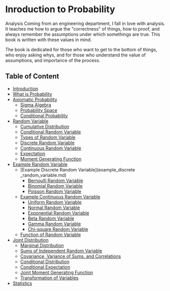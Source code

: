 Inroduction to Probability
=======

Analysis
Coming from an engineering department, I fall in love with analysis. It teaches me how to argue the "correctness" of things, how to proof, and always remember the assumptions under which somethings are true. This book is written with these values in mind.

The book is dedicated for those who want to get to the bottom of things, who enjoy asking whys, and for those who understand the value of assumptions, and importance of the process.

## Table of Content

* [Introduction](README.md)
* [What is Probability](chapter1.md)
* [Axiomatic Probability](chapter2.md)
   * [Sigma Algebra](sigma_algebra.md)
   * [Probability Space](probability_space.md)
   * [Conditional Probability](conditional_probability.md)
* [Random Variable](chapter3.md)
   * [Cumulative Distribution](cumulative_distribution.md)
   * [Conditional Random Variable](conditional_random_variable.md)
   * [Types of Random Variable](types_of_random_variable.md)
   * [Discrete Random Variable](discrete_random_variable.md)
   * [Continuous Random Variable](continuous_random_variable.md)
   * [Expectation](expection.md)
   * [Moment Generating Function](moment_generating_function.md)
* [Example Random Variable](chapter4.md)
   * [Example Discrete Random Variable](example_discrete _random_variable.md)
       * [Bernoulli Random Variable](bernoulli_random_variable.md)
       * [Binomial Random Variable](binomial_random_variable.md)
       * [Poisson Random Variable](poisson_random_variable.md)
   * [Example Continuous Random Variable](example_continuous_random_variable.md)
       * [Uniform Random Variable](uniform_random_variable.md)
       * [Normal Random Variable](normal_random_variable.md)
       * [Exponential Random Variable](exponential_random_variable.md)
       * [Beta Random Variable](beta_random_variable.md)
       * [Gamma Random Variable](gamma_random_variable.md)
       * [Chi-square Random Variable](chisquare_random_variable.md)
   * [Function of Random Variable](function_of_random_variable.md)
* [Joint Distribution](chapter5.md)
   * [Marginal Distribution](marginel_distribution.md)
   * [Sums of Independent Random Variable](sums_of_independent_random_variable.md)
   * [Covariance, Variance of Sums, and Correlations](covariance.md)
   * [Conditional Distribution](conditional_distribution.md)
   * [Conditional Expectation](conditional_expectation.md)
   * [Joint Moment Generating Function](joint_moment_generating_function.md)
   * [Transformation of Variables](transformation_of_variables.md)
* [Statistics](chapter6.md)


